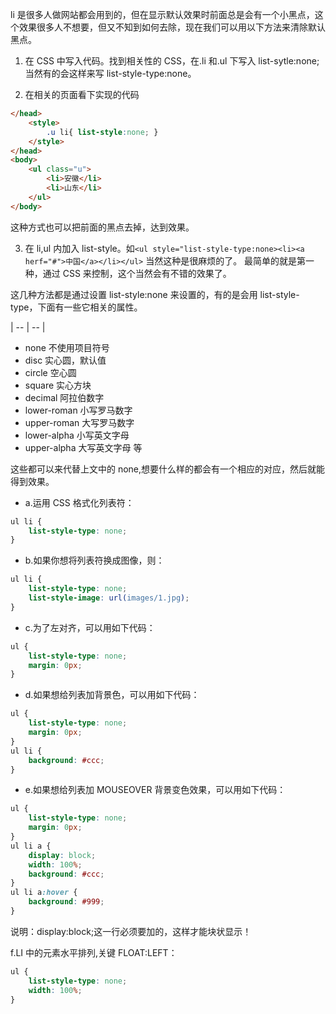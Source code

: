 li 是很多人做网站都会用到的，但在显示默认效果时前面总是会有一个小黑点，这个效果很多人不想要，但又不知到如何去除，现在我们可以用以下方法来清除默认黑点。

1. 在 CSS 中写入代码。找到相关性的 CSS，在.li 和.ul 下写入 list-sytle:none;当然有的会这样来写 list-style-type:none。

2. 在相关的页面看下实现的代码

```html
</head>
    <style>
        .u li{ list-style:none; }
    </style>
</head>
<body>
    <ul class="u">
        <li>安徽</li>
        <li>山东</li>
    </ul>
</body>
```

这种方式也可以把前面的黑点去掉，达到效果。

3. 在 li,ul 内加入 list-style。如`<ul style="list-style-type:none><li><a herf="#">中国</a></li></ul>` 当然这种是很麻烦的了。
   最简单的就是第一种，通过 CSS 来控制，这个当然会有不错的效果了。

这几种方法都是通过设置 list-style:none 来设置的，有的是会用 list-style-type，下面有一些它相关的属性。

| -- | -- |

-   none 不使用项目符号
-   disc 实心圆，默认值
-   circle 空心圆
-   square 实心方块
-   decimal 阿拉伯数字
-   lower-roman 小写罗马数字
-   upper-roman 大写罗马数字
-   lower-alpha 小写英文字母
-   upper-alpha 大写英文字母 等

这些都可以来代替上文中的 none,想要什么样的都会有一个相应的对应，然后就能得到效果。

-   a.运用 CSS 格式化列表符：

```css
ul li {
    list-style-type: none;
}
```

-   b.如果你想将列表符换成图像，则：

```css
ul li {
    list-style-type: none;
    list-style-image: url(images/1.jpg);
}
```

-   c.为了左对齐，可以用如下代码：

```css
ul {
    list-style-type: none;
    margin: 0px;
}
```

-   d.如果想给列表加背景色，可以用如下代码：

```css
ul {
    list-style-type: none;
    margin: 0px;
}
ul li {
    background: #ccc;
}
```

-   e.如果想给列表加 MOUSEOVER 背景变色效果，可以用如下代码：

```css
ul {
    list-style-type: none;
    margin: 0px;
}
ul li a {
    display: block;
    width: 100%;
    background: #ccc;
}
ul li a:hover {
    background: #999;
}
```

说明：display:block;这一行必须要加的，这样才能块状显示！

f.LI 中的元素水平排列,关键 FLOAT:LEFT：

```css
ul {
    list-style-type: none;
    width: 100%;
}
```
